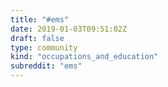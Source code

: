 ```yaml
---
title: "#ems"
date: 2019-01-03T09:51:02Z
draft: false
type: community
kind: "occupations_and_education"
subreddit: "ems"
---
```

